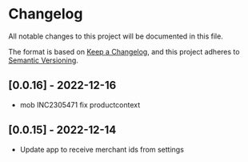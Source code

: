 <!-- @format -->

# Changelog

All notable changes to this project will be documented in this file.

The format is based on [Keep a Changelog](https://keepachangelog.com/en/1.0.0/),
and this project adheres to [Semantic Versioning](https://semver.org/spec/v2.0.0.html).

## [0.0.16] - 2022-12-16

- mob INC2305471 fix productcontext 
## [0.0.15] - 2022-12-14

- Update app to receive merchant ids from settings
